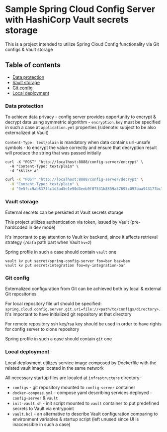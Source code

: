 # Sample Spring Cloud Config Server with HashiCorp Vault secrets storage
This is a project intended to utilize Spring Cloud Config functionality via Git configs & Vault storage 

## Table of contents
- [Data protection](#data-protection)
- [Vault storage](#vault-storage)
- [Git config](#git-config)
- [Local deployment](#local-deployment)

### Data protection
To achieve data privacy - config server provides opportunity to encrypt & decrypt data using symmetric algorithm -
`encryption.key` must be specified in such a case at `application.yml` properties (sidenote: subject to be also externalized at Vault)

`Content-Type: text/plain` is mandatory when data contains url-unsafe symbols - to encrypt the value correctly and ensure that decryption result will produce the string that was passed initially

```shell
curl -X "POST" "http://localhost:8888/config-server/encrypt" \
  -H "Content-Type: text/plain" \
  -d "kkllk+ a"
```

```sh
curl -X "POST" "http://localhost:8888/config-server/decrypt" \
  -H "Content-Type: text/plain" \
  -d "9e5fcc9ab837f4c1d3ad5e1e90d3eeb9f07531b8859a37695c097baa943177bc"
```

### Vault storage
External secrets can be persisted at Vault secrets storage

This project utilizes authentication via token, issued by Vault (pre-hardcoded in dev mode)

It's important to pay attention to Vault kv backend, since it affects retrieval strategy (`/data` path part when  Vault `kv=2`)

Spring profile in such a case should contain `vault` one

```shell
vault kv put secret/spring-config-server foo=bar baz=bam
vault kv put secret/integration foo=my-integration-bar
```

### Git config
Externalized configuration from Git can be achieved both by local & external Git repositories

For local repository file url should be specified: `spring.cloud.config.server.git.uri=file://<path/to/configs/directory>`. It's important to have initialized git repository at that directory

For remote repository ssh key/rsa key should be used in order to have rights for config server to clone repository

Spring profile in such a case should contain `git` one

### Local deployment
Local deployment utilizes service image composed by Dockerfile with the related vault image located in the same network

All necessary startup files are localed at `infrastructure` directory:
- `configs` - git repository mounted to `config-server` container 
- `docker-compose.yml` - compose yaml describing services deployed - `config-server` & `vault`
- `init-vault.sh` - init script mounted to `vault` container to put predefined secrets to Vault via entrypoint
- `vault.hcl` - an alternative to describe Vault configuration comparing to environment variables & startup script (left unused since UI is inaccessible in such a case)
